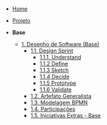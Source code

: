 <!-- docs/_sidebar.md -->

- [Home](./)
- [Projeto](./Projeto/Projeto.md)

- **Base**
  - [1. Desenho de Software (Base)](./Base/1.Base.md)
    - [1.1. Design Sprint](./Base/DesignSprint/1.1.DesignSprint.md)
      - [1.1.1. Understand](./Base/DesignSprint/1.1.1.Understand.md)
      - [1.1.2 Define](./Base/DesignSprint/1.1.2.Define.md)
      - [1.1.3 Sketch](./Base/DesignSprint/1.1.3.Sketch.md)
      - [1.1.4 Decide](./Base/DesignSprint/1.1.4.Decide.md)
      - [1.1.5 Prototype](./Base/DesignSprint/1.1.5.Prototype.md)
      - [1.1.6 Validate](./Base/DesignSprint/1.1.6.Validate.md)
    - [1.2. Artefato Generalista](./Base/1.2.ArtefatoGeneralista.md)
    - [1.3. Modelagem BPMN](./Base/1.3.ModelagemBPMN.md)
    - [1.4. Participações](./Base/1.4.ParticipacoesBase.md)
    - [1.5. Iniciativas Extras - Base](./Base/1.5.IniciativasExtras.md)
